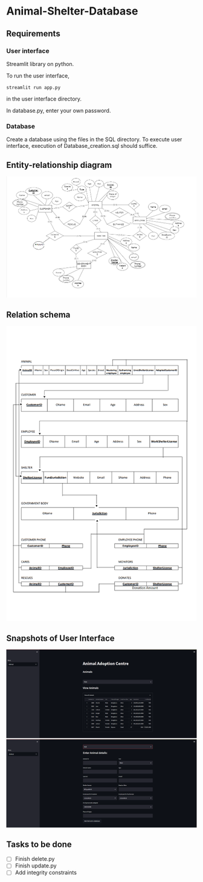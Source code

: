 # Animal-Shelter-Database

## Requirements
### User interface
Streamlit library on python.

To run the user interface, 
```
streamlit run app.py
```
in the user interface directory.

In database.py, enter your own password.

### Database
Create a database using the files in the SQL directory. To execute user interface, execution of Database_creation.sql should suffice. 
## Entity-relationship diagram 
![ER](Others/ER%20diagram.png)
## Relation schema
![Relation](Others/Relation%20Schema.png)
## Snapshots of User Interface

![SS1](Others/ss1.png)
![SS2](Others/ss2.png)

## Tasks to be done
- [ ] Finish delete.py
- [ ] Finish update.py
- [ ] Add integrity constraints
